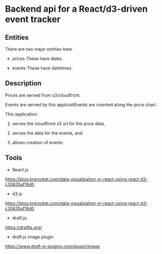# Backend api for a React/d3-driven event tracker

## Entities
There are two major entities here.

- prices
These have dates.

- events
These have datetimes.

## Description

Prices are served from s3/cloudfront.

Events are served by this applicatiEvents are inserted along the price chart.

This application

1. serves the cloudfront s3 url for the price data,

2. serves the data for the events, and

3. allows creation of events.

## Tools

- React.js

https://blog.logrocket.com/data-visualization-in-react-using-react-d3-c35835af16d0

- d3.js

https://blog.logrocket.com/data-visualization-in-react-using-react-d3-c35835af16d0

- draft.js:

https://draftjs.org/

- draft.js image plugin

https://www.draft-js-plugins.com/plugin/image
